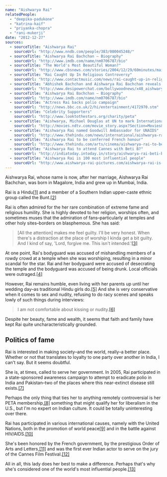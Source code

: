 ```yaml
---
name: "Aishwarya Rai"
relatedPeople:
  - "deepika-padukone"
  - "katrina-kaif"
  - "priyanka-chopra"
  - "rani-mukerji"
date: "2012-12-27"
sources:
  - sourceTitle: "Aishwarya Rai"
    sourceUrl: "http://www.nndb.com/people/383/000045248/"
  - sourceTitle: "Aishwarya Rai Bachchan – Biography"
    sourceUrl: "http://www.imdb.com/name/nm0706787/bio"
  - sourceTitle: "The World's Most Beautiful Woman?"
    sourceUrl: "http://www.cbsnews.com/stories/2004/12/29/60minutes/main663862.shtml"
  - sourceTitle: "Rai Caught Up In Religious Controversy"
    sourceUrl: "http://www.contactmusic.com/news/rai-caught-up-in-religious-controversy_1017763"
  - sourceTitle: "Abhishek Bachchan and Aishwarya Rai Bachchan reveals their romantic secrets…"
    sourceUrl: "http://www.desipowerchat.com/bollywoodnews/x48_aishwarya_rai_abhishek_bachchan_romantic_confessions.htm"
  - sourceTitle: "Aishwarya Rai Bachchan – Biography"
    sourceUrl: "http://www.imdb.com/name/nm0706787/bio"
  - sourceTitle: "Actress Rai backs polio campaign"
    sourceUrl: "http://news.bbc.co.uk/2/hi/entertainment/4172970.stm"
  - sourceTitle: "Celebrity Supporters"
    sourceUrl: "http://www.looktothestars.org/charity/peta"
  - sourceTitle: "Aishwarya, Michael Douglas at UN to mark International Day of Peace"
    sourceUrl: "http://movies.ndtv.com/movie_story.aspx?Section=Movies&ID=270772&subcatg=&keyword=bollywood&nid=270772"
  - sourceTitle: "Aishwarya Rai named Goodwill Ambassador for UNAIDS"
    sourceUrl: "http://www.thehindu.com/news/international/aishwarya-rai-appointed-goodwill-ambassador-for-unaids/article3934671.ece"
  - sourceTitle: "Aishwarya Rai to be conferred French honour"
    sourceUrl: "http://www.thehindu.com/arts/cinema/aishwarya-rai-to-be-conferred-french-honour/article4051871.ece"
  - sourceTitle: "Aishwarya Rai to attend Cannes with Beti B?"
    sourceUrl: "http://indiatoday.intoday.in/story/aishwarya-rai-beti-b-cannes-film-festival-2012/1/188264.html"
  - sourceTitle: "Aishwarya Rai is 100 most influential people"
    sourceUrl: "http://www.aishwarya-rai-pictures.com/aishwarya-rai-is-100-most-influential.html"
---
```


Aishwarya Rai, whose name is now, after her marriage, Aishwarya Rai Bachchan, was born in Magalore, India and grew up in Mumbai, India.

Rai is a Hindu<a class="source-citation" href="http://www.nndb.com/people/383/000045248/" title="Aishwarya Rai">[1]</a> and a member of a Southern Indian upper-caste ethnic group called the Bunt.<a class="source-citation" href="http://www.imdb.com/name/nm0706787/bio" title="Aishwarya Rai Bachchan – Biography">[2]</a>

Rai is often admired for the her rare combination of extreme fame and religious humility. She is highly devoted to her religion, worships often, and sometimes muses that the admiration of fans–particularly at temples and other holy sites–borders on blasphemous. She has said:

>[All the attention] makes me feel guilty. I'll be very honest. When there's a distraction at the place of worship I kinda get a bit guilty. And I kind of say, 'Lord, forgive me. This isn't intended.'<a class="source-citation" href="http://www.cbsnews.com/stories/2004/12/29/60minutes/main663862.shtml" title="The World&apos;s Most Beautiful Woman?">[3]</a>

At one point, Rai's bodyguard was accused of mishandling members of a rowdy crowd at a temple when she was worshiping, resulting in a minor scandal for the star. Rai and her bodyguard were accused of desecrating the temple and the bodyguard was accused of being drunk. Local officials were outraged.<a class="source-citation" href="http://www.contactmusic.com/news/rai-caught-up-in-religious-controversy_1017763" title="Rai Caught Up In Religious Controversy">[4]</a>

However, Rai remains humble, even living with her parents up until her wedding day–as traditional Hindu girls do.<a class="source-citation" href="http://www.desipowerchat.com/bollywoodnews/x48_aishwarya_rai_abhishek_bachchan_romantic_confessions.htm" title="Abhishek Bachchan and Aishwarya Rai Bachchan reveals their romantic secrets…">[5]</a> And she is very conservative when it comes to sex and nudity, refusing to do racy scenes and speaks lowly of such things during interviews:

>I am not comfortable about kissing or nudity.<a class="source-citation" href="http://www.imdb.com/name/nm0706787/bio" title="Aishwarya Rai Bachchan – Biography">[6]</a>

Despite her beauty, fame and wealth, it seems that faith and family have kept Rai quite uncharacteristically grounded.


## Politics of fame

Rai is interested in making society–and the world, really–a better place. Whether or not that translates to loyalty to one party over another in India, I can't say. But it seems doubtful.

She is, at times, called to serve her government. In 2005, Rai participated in a state-sponsored awareness campaign to attempt to eradicate polio in India and Pakistan–two of the places where this near-extinct disease still exists.<a class="source-citation" href="http://news.bbc.co.uk/2/hi/entertainment/4172970.stm" title="Actress Rai backs polio campaign">[7]</a>

Perhaps the only thing that ties her to anything remotely controversial is her PETA membership,<a class="source-citation" href="http://www.looktothestars.org/charity/peta" title="Celebrity Supporters">[8]</a> something that might qualify her for liberalism in the U.S., but I'm no expert on Indian culture. It could be totally uninteresting over there.

Rai has participated in various international causes, namely with the United Nations, both in the promotion of world peace<a class="source-citation" href="http://movies.ndtv.com/movie_story.aspx?Section=Movies&ID=270772&subcatg=&keyword=bollywood&nid=270772" title="Aishwarya, Michael Douglas at UN to mark International Day of Peace">[9]</a> and in the battle against HIV/AIDS.<a class="source-citation" href="http://www.thehindu.com/news/international/aishwarya-rai-appointed-goodwill-ambassador-for-unaids/article3934671.ece" title="Aishwarya Rai named Goodwill Ambassador for UNAIDS">[10]</a>

She's been honored by the French government, by the prestigious Order of Arts and Letters,<a class="source-citation" href="http://www.thehindu.com/arts/cinema/aishwarya-rai-to-be-conferred-french-honour/article4051871.ece" title="Aishwarya Rai to be conferred French honour">[11]</a> and was the first ever Indian actor to serve on the jury of the Cannes Film Festival.<a class="source-citation" href="http://indiatoday.intoday.in/story/aishwarya-rai-beti-b-cannes-film-festival-2012/1/188264.html" title="Aishwarya Rai to attend Cannes with Beti B?">[12]</a>

All in all, this lady does her best to make a difference. Perhaps that's why she's considered one of the world's most influential people.<a class="source-citation" href="http://www.aishwarya-rai-pictures.com/aishwarya-rai-is-100-most-influential.html" title="Aishwarya Rai is 100 most influential people">[13]</a>